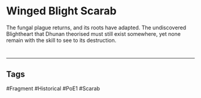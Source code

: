 # Winged Blight Scarab
The fungal plague returns, and its roots have adapted. The undiscovered Blightheart that Dhunan theorised must still exist somewhere, yet none remain with the skill to see to its destruction.

#
---
## Tags
#Fragment
#Historical 
#PoE1 
#Scarab 